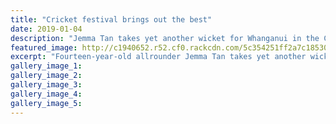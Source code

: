 ```yaml
---
title: "Cricket festival brings out the best"
date: 2019-01-04
description: "Jemma Tan takes yet another wicket for Whanganui in the CD Secondary Schools U18 Tournament at Victoria Park..."
featured_image: http://c1940652.r52.cf0.rackcdn.com/5c354251ff2a7c18530003e7/Jemma-Tan-cricket-4-jan-2019.jpg
excerpt: "Fourteen-year-old allrounder Jemma Tan takes yet another wicket for Whanganui in the CD Secondary Schools Under-18 Tournament at Victoria Park, this time against Manawatu."
gallery_image_1: 
gallery_image_2: 
gallery_image_3: 
gallery_image_4: 
gallery_image_5: 
---
```

